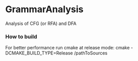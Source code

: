 # GrammarAnalysis
Analysis of CFG (or RFA) and DFA

### How to build
For better performance run cmake at release mode:
    cmake -DCMAKE_BUILD_TYPE=Release /pathToSources
